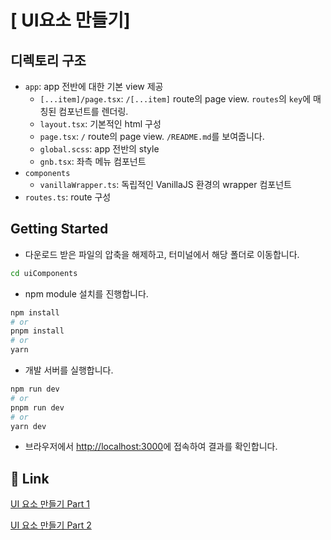 # [ UI요소 만들기]

## 디렉토리 구조

- `app`: app 전반에 대한 기본 view 제공
  - `[...item]/page.tsx`: `/[...item]` route의 page view. `routes`의 `key`에 매칭된 컴포넌트를 렌더링.
  - `layout.tsx`: 기본적인 html 구성
  - `page.tsx`: `/` route의 page view. `/README.md`를 보여줍니다.
  - `global.scss`: app 전반의 style
  - `gnb.tsx`: 좌측 메뉴 컴포넌트
- `components`
  - `vanillaWrapper.ts`: 독립적인 VanillaJS 환경의 wrapper 컴포넌트
- `routes.ts`: route 구성

## Getting Started

- 다운로드 받은 파일의 압축을 해제하고, 터미널에서 해당 폴더로 이동합니다.

```bash
cd uiComponents
```

- npm module 설치를 진행합니다.

```bash
npm install
# or
pnpm install
# or
yarn
```

- 개발 서버를 실행합니다.

```bash
npm run dev
# or
pnpm run dev
# or
yarn dev
```

- 브라우저에서 [http://localhost:3000](http://localhost:3000)에 접속하여 결과를 확인합니다.

## 🔗 Link

[UI 요소 만들기 Part 1](https://www.inflearn.com/course/react-vanillajs-ui%EC%9A%94%EC%86%8C%EB%A7%8C%EB%93%A4%EA%B8%B0-part1/dashboard)

[UI 요소 만들기 Part 2](https://www.inflearn.com/course/react-vanillajs-ui%EC%9A%94%EC%86%8C-%EC%A7%81%EC%A0%91%EB%A7%8C%EB%93%A4%EA%B8%B0-part2)
